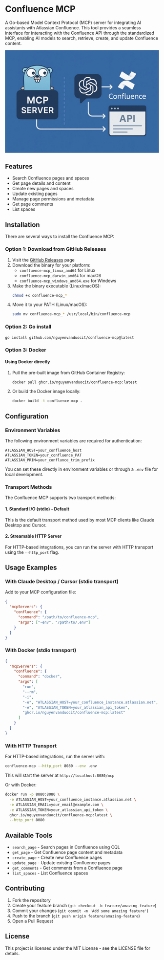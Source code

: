 # Confluence MCP

A Go-based Model Context Protocol (MCP) server for integrating AI assistants with Atlassian Confluence. This tool provides a seamless interface for interacting with the Confluence API through the standardized MCP, enabling AI models to search, retrieve, create, and update Confluence content.

![](/assets//thumbnail.webp)

## Features

- Search Confluence pages and spaces
- Get page details and content
- Create new pages and spaces
- Update existing pages
- Manage page permissions and metadata
- Get page comments
- List spaces

## Installation

There are several ways to install the Confluence MCP:

### Option 1: Download from GitHub Releases

1. Visit the [GitHub Releases](https://github.com/nguyenvanduocit/confluence-mcp/releases) page
2. Download the binary for your platform:
   - `confluence-mcp_linux_amd64` for Linux
   - `confluence-mcp_darwin_amd64` for macOS
   - `confluence-mcp_windows_amd64.exe` for Windows
3. Make the binary executable (Linux/macOS):
   ```bash
   chmod +x confluence-mcp_*
   ```
4. Move it to your PATH (Linux/macOS):
   ```bash
   sudo mv confluence-mcp_* /usr/local/bin/confluence-mcp
   ```

### Option 2: Go install
```bash
go install github.com/nguyenvanduocit/confluence-mcp@latest
```

### Option 3: Docker

#### Using Docker directly
1. Pull the pre-built image from GitHub Container Registry:
   ```bash
   docker pull ghcr.io/nguyenvanduocit/confluence-mcp:latest
   ```

2. Or build the Docker image locally:
   ```bash
   docker build -t confluence-mcp .
   ```

## Configuration

### Environment Variables
The following environment variables are required for authentication:
```
ATLASSIAN_HOST=your_confluence_host
ATLASSIAN_TOKEN=your_confluence_PAT
ATLASSIAN_PRIM=your_conflunce_trim_prefix
```

You can set these directly in environment variables or through a `.env` file for local development.

### Transport Methods

The Confluence MCP supports two transport methods:

#### 1. Standard I/O (stdio) - Default
This is the default transport method used by most MCP clients like Claude Desktop and Cursor.

#### 2. Streamable HTTP Server
For HTTP-based integrations, you can run the server with HTTP transport using the `--http_port` flag.

## Usage Examples

### With Claude Desktop / Cursor (stdio transport)

Add to your MCP configuration file:

```json
{
  "mcpServers": {
    "confluence": {
      "command": "/path/to/confluence-mcp",
      "args": ["-env", "/path/to/.env"]
    }
  }
}
```

### With Docker (stdio transport)

```json
{
  "mcpServers": {
    "confluence": {
      "command": "docker",
      "args": [
        "run",
        "--rm",
        "-i",
        "-e", "ATLASSIAN_HOST=your_confluence_instance.atlassian.net",
        "-e", "ATLASSIAN_TOKEN=your_atlassian_api_token",
        "ghcr.io/nguyenvanduocit/confluence-mcp:latest"
      ]
    }
  }
}
```

### With HTTP Transport

For HTTP-based integrations, run the server with:

```bash
confluence-mcp --http_port 8080 --env .env
```

This will start the server at `http://localhost:8080/mcp`

Or with Docker:

```bash
docker run -p 8080:8080 \
  -e ATLASSIAN_HOST=your_confluence_instance.atlassian.net \
  -e ATLASSIAN_EMAIL=your_email@example.com \
  -e ATLASSIAN_TOKEN=your_atlassian_api_token \
  ghcr.io/nguyenvanduocit/confluence-mcp:latest \
  --http_port 8080
```

## Available Tools

- `search_page` - Search pages in Confluence using CQL
- `get_page` - Get Confluence page content and metadata
- `create_page` - Create new Confluence pages
- `update_page` - Update existing Confluence pages
- `get_comments` - Get comments from a Confluence page
- `list_spaces` - List Confluence spaces

## Contributing

1. Fork the repository
2. Create your feature branch (`git checkout -b feature/amazing-feature`)
3. Commit your changes (`git commit -m 'Add some amazing feature'`)
4. Push to the branch (`git push origin feature/amazing-feature`)
5. Open a Pull Request

## License

This project is licensed under the MIT License - see the LICENSE file for details.
